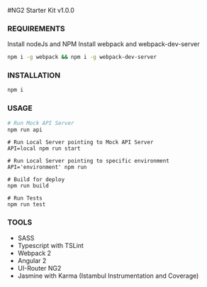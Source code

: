 #NG2 Starter Kit v1.0.0


### REQUIREMENTS
Install nodeJs and NPM
Install webpack and webpack-dev-server


``` bash
npm i -g webpack && npm i -g webpack-dev-server
```


### INSTALLATION
``` bash
npm i
```

### USAGE

``` bash
# Run Mock API Server
npm run api
```

```
# Run Local Server pointing to Mock API Server
API=local npm run start
```

```
# Run Local Server pointing to specific environment
API='environment' npm run
```

```
# Build for deploy
npm run build
```

```
# Run Tests
npm run test
```

### TOOLS

- SASS
- Typescript with TSLint
- Webpack 2
- Angular 2
- UI-Router NG2
- Jasmine with Karma (Istambul Instrumentation and Coverage)
